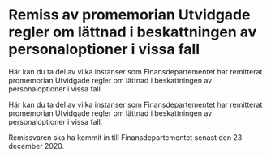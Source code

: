 # Remiss av promemorian Utvidgade regler om lättnad i beskattningen av personaloptioner i vissa fall

Här kan du ta del av vilka instanser som Finansdepartementet har remitterat promemorian Utvidgade regler om lättnad i beskattningen av personaloptioner i vissa fall.

Här kan du ta del av vilka instanser som Finansdepartementet har remitterat promemorian Utvidgade regler om lättnad i beskattningen av personaloptioner i vissa fall.

Remissvaren ska ha kommit in till Finansdepartementet senast den 23 december 2020.
